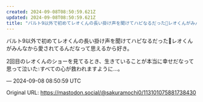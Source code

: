 ```yaml
---
created: 2024-09-08T08:50:59.621Z
updated: 2024-09-08T08:50:59.621Z
title: "バルト9以外で初めてレオくんの長い掛け声を聞けてハピなるだった🩷レオくんがみんな[...]"
---
```


<p>バルト9以外で初めてレオくんの長い掛け声を聞けてハピなるだった🩷レオくんがみんなから愛されてるんだなって思えるから好き。</p><p>2回目のレオくんのショーを見てるとき、生きていることが本当に幸せだなって思って泣いた💧すべての心が救われますように…。</p>

&mdash; 2024-09-08 08:50:59 UTC

Original URL: https://mastodon.social/@sakuramochi0/113101075881738430

